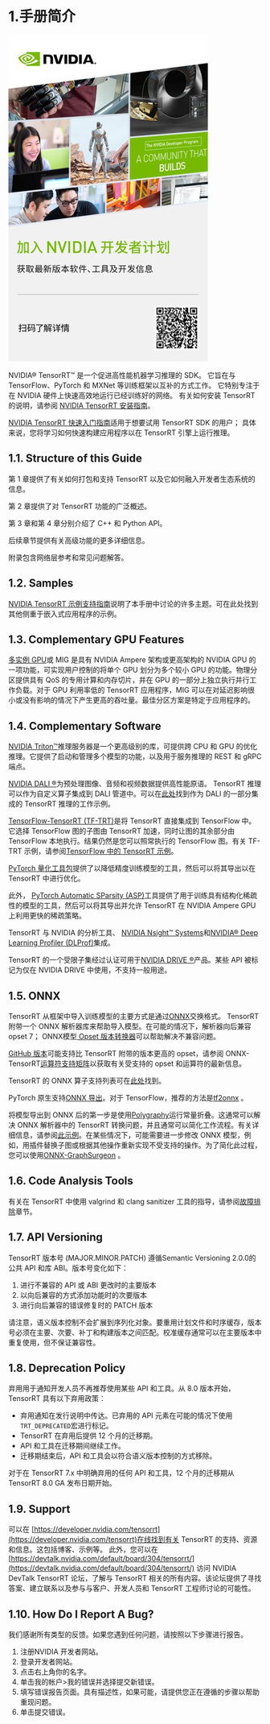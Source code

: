# 1.手册简介
![](../2.TensorRT的能力/rdp.jpg)

NVIDIA® TensorRT™ 是一个促进高性能机器学习推理的 SDK。 它旨在与 TensorFlow、PyTorch 和 MXNet 等训练框架以互补的方式工作。 它特别专注于在 NVIDIA 硬件上快速高效地运行已经训练好的网络。
有关如何安装 TensorRT 的说明，请参阅 [NVIDIA TensorRT 安装指南](https://docs.nvidia.com/deeplearning/sdk/tensorrt-install-guide/index.html)。

[NVIDIA TensorRT 快速入门指南](https://docs.nvidia.com/deeplearning/tensorrt/quick-start-guide/index.html)适用于想要试用 TensorRT SDK 的用户； 具体来说，您将学习如何快速构建应用程序以在 TensorRT 引擎上运行推理。

## 1.1. Structure of this Guide

第 1 章提供了有关如何打包和支持 TensorRT 以及它如何融入开发者生态系统的信息。

第 2 章提供了对 TensorRT 功能的广泛概述。

第 3 章和第 4 章分别介绍了 C++ 和 Python API。

后续章节提供有关高级功能的更多详细信息。

附录包含网络层参考和常见问题解答。

## 1.2. Samples

[NVIDIA TensorRT 示例支持指南](https://docs.nvidia.com/deeplearning/tensorrt/sample-support-guide/index.html)说明了本手册中讨论的许多主题。可在此处找到其他侧重于嵌入式应用程序的示例。

## 1.3. Complementary GPU Features

[多实例 GPU](https://docs.nvidia.com/datacenter/tesla/mig-user-guide/index.html)或 MIG 是具有 NVIDIA Ampere 架构或更高架构的 NVIDIA GPU 的一项功能，可实现用户控制的将单个 GPU 划分为多个较小 GPU 的功能。物理分区提供具有 QoS 的专用计算和内存切片，并在 GPU 的一部分上独立执行并行工作负载。对于 GPU 利用率低的 TensorRT 应用程序，MIG 可以在对延迟影响很小或没有影响的情况下产生更高的吞吐量。最佳分区方案是特定于应用程序的。

## 1.4. Complementary Software
[NVIDIA Triton™](https://docs.nvidia.com/deeplearning/triton-inference-server/user-guide/index.html)推理服务器是一个更高级别的库，可提供跨 CPU 和 GPU 的优化推理。它提供了启动和管理多个模型的功能，以及用于服务推理的 REST 和 gRPC 端点。

[NVIDIA DALI ®](https://docs.nvidia.com/deeplearning/dali/user-guide/docs/#nvidia-dali-documentation)为预处理图像、音频和视频数据提供高性能原语。 TensorRT 推理可以作为自定义算子集成到 DALI 管道中。可以在[此处](https://github.com/NVIDIA/DL4AGX)找到作为 DALI 的一部分集成的 TensorRT 推理的工作示例。


[TensorFlow-TensorRT (TF-TRT)](https://docs.nvidia.com/deeplearning/frameworks/tf-trt-user-guide/index.html)是将 TensorRT 直接集成到 TensorFlow 中。它选择 TensorFlow 图的子图由 TensorRT 加速，同时让图的其余部分由 TensorFlow 本地执行。结果仍然是您可以照常执行的 TensorFlow 图。有关 TF-TRT 示例，请参阅[TensorFlow 中的 TensorRT 示例](https://github.com/tensorflow/tensorrt)。

[PyTorch 量化工具包](https://docs.nvidia.com/deeplearning/tensorrt/pytorch-quantization-toolkit/docs/userguide.html)提供了以降低精度训练模型的工具，然后可以将其导出以在 TensorRT 中进行优化。

此外， [PyTorch Automatic SParsity (ASP)](https://github.com/NVIDIA/apex/tree/master/apex/contrib/sparsity)工具提供了用于训练具有结构化稀疏性的模型的工具，然后可以将其导出并允许 TensorRT 在 NVIDIA Ampere GPU 上利用更快的稀疏策略。

TensorRT 与 NVIDIA 的分析工具、 [NVIDIA Nsight™ Systems](https://developer.nvidia.com/nsight-systems)和[NVIDIA® Deep Learning Profiler (DLProf)](https://docs.nvidia.com/deeplearning/frameworks/dlprof-user-guide/)集成。

TensorRT 的一个受限子集经过认证可用于[NVIDIA DRIVE ®](https://developer.nvidia.com/drive)产品。某些 API 被标记为仅在 NVIDIA DRIVE 中使用，不支持一般用途。

## 1.5. ONNX
TensorRT 从框架中导入训练模型的主要方式是通过[ONNX](https://onnx.ai/)交换格式。 TensorRT 附带一个 ONNX 解析器库来帮助导入模型。在可能的情况下，解析器向后兼容 opset 7； ONNX模型[ Opset 版本转换器](https://github.com/onnx/onnx/blob/master/docs/VersionConverter.md)可以帮助解决不兼容问题。

[GitHub 版本](https://github.com/onnx/onnx-tensorrt/)可能支持比 TensorRT 附带的版本更高的 opset，请参阅 ONNX-TensorRT[运算符支持矩阵](https://github.com/onnx/onnx-tensorrt/blob/master/docs/operators.md)以获取有关受支持的 opset 和运算符的最新信息。

TensorRT 的 ONNX 算子支持列表可在[此处](https://github.com/onnx/onnx-tensorrt/blob/master/docs/operators.md)找到。

PyTorch 原生支持[ONNX 导出](https://pytorch.org/docs/stable/onnx.html)。对于 TensorFlow，推荐的方法是[tf2onnx](https://github.com/onnx/tensorflow-onnx) 。

将模型导出到 ONNX 后的第一步是使用[Polygraphy](https://docs.nvidia.com/deeplearning/tensorrt/developer-guide/index.html#polygraphy-ovr)运行常量折叠。这通常可以解决 ONNX 解析器中的 TensorRT 转换问题，并且通常可以简化工作流程。有关详细信息，请参阅[此示例](https://github.com/NVIDIA/TensorRT/tree/main/tools/Polygraphy/examples/cli/surgeon/02_folding_constants)。在某些情况下，可能需要进一步修改 ONNX 模型，例如，用插件替换子图或根据其他操作重新实现不受支持的操作。为了简化此过程，您可以使用[ONNX-GraphSurgeon](https://github.com/NVIDIA/TensorRT/tree/main/tools/onnx-graphsurgeon) 。

## 1.6. Code Analysis Tools
有关在 TensorRT 中使用 valgrind 和 clang sanitizer 工具的指导，请参阅[故障排除](https://docs.nvidia.com/deeplearning/tensorrt/developer-guide/index.html#troubleshooting)章节。     


## 1.7. API Versioning
TensorRT 版本号 (MAJOR.MINOR.PATCH) 遵循Semantic Versioning 2.0.0的公共 API 和库 ABI。版本号变化如下：
1.	进行不兼容的 API 或 ABI 更改时的主要版本
2.	以向后兼容的方式添加功能时的次要版本
3.	进行向后兼容的错误修复时的 PATCH 版本

请注意，语义版本控制不会扩展到序列化对象。要重用计划文件和时序缓存，版本号必须在主要、次要、补丁和构建版本之间匹配。校准缓存通常可以在主要版本中重复使用，但不保证兼容性。

## 1.8. Deprecation Policy
弃用用于通知开发人员不再推荐使用某些 API 和工具。从 8.0 版本开始，TensorRT 具有以下弃用政策：
* 弃用通知在发行说明中传达。已弃用的 API 元素在可能的情况下使用`TRT_DEPRECATED`宏进行标记。
* TensorRT 在弃用后提供 12 个月的迁移期。
* API 和工具在迁移期间继续工作。
* 迁移期结束后，API 和工具会以符合语义版本控制的方式移除。

对于在 TensorRT 7.x 中明确弃用的任何 API 和工具，12 个月的迁移期从 TensorRT 8.0 GA 发布日期开始。

## 1.9. Support

可以在 [https://developer.nvidia.com/tensorrt](https://developer.nvidia.com/tensorrt)在线找到有关 TensorRT 的支持、资源和信息。这包括博客、示例等。
此外，您可以在[https://devtalk.nvidia.com/default/board/304/tensorrt/](https://devtalk.nvidia.com/default/board/304/tensorrt/) 访问 NVIDIA DevTalk TensorRT 论坛，了解与 TensorRT 相关的所有内容。该论坛提供了寻找答案、建立联系以及参与与客户、开发人员和 TensorRT 工程师讨论的可能性。

## 1.10. How Do I Report A Bug?
我们感谢所有类型的反馈。如果您遇到任何问题，请按照以下步骤进行报告。
1.	注册NVIDIA 开发者网站。
2.	登录开发者网站。
3.	点击右上角你的名字。
4.	单击我的帐户>我的错误并选择提交新错误。
5.	填写错误报告页面。具有描述性，如果可能，请提供您正在遵循的步骤以帮助重现问题。
6.	单击提交错误。













